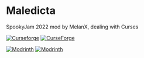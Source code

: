 # Maledicta
SpookyJam 2022 mod by MelanX, dealing with Curses

[![Curseforge](http://cf.way2muchnoise.eu/versions/For%20MC_684453_all.svg)](https://www.curseforge.com/minecraft/mc-mods/maledicta)
[![CurseForge](http://cf.way2muchnoise.eu/full_684453_downloads.svg)](https://www.curseforge.com/minecraft/mc-mods/maledicta)

[![Modrinth](https://modrinth-utils.vercel.app/api/badge/versions?id=ICVjNC7Q&logo=true)](https://modrinth.com/mod/maledicta)
[![Modrinth](https://modrinth-utils.vercel.app/api/badge/downloads?id=ICVjNC7Q&logo=true)](https://modrinth.com/mod/maledicta)
